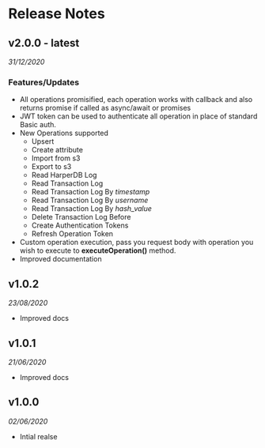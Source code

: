 # Release Notes

## v2.0.0 - latest

*31/12/2020*

### Features/Updates

- All operations promisified, each operation works with callback and also returns promise if called as async/await or promises
- JWT token can be used to authenticate all operation in place of standard Basic auth.
- New Operations supported
    - Upsert
    - Create attribute
    - Import from s3
    - Export to s3
    - Read HarperDB Log
    - Read Transaction Log
    - Read Transaction Log By *timestamp*
    - Read Transaction Log By *username*
    - Read Transaction Log By *hash_value*
    - Delete Transaction Log Before
    - Create Authentication Tokens
    - Refresh Operation Token
- Custom operation execution, pass you request body with operation you wish to execute to **executeOperation()** method.
- Improved documentation

## v1.0.2

*23/08/2020*

- Improved docs

## v1.0.1

*21/06/2020*

- Improved docs

## v1.0.0

*02/06/2020*

- Intial realse